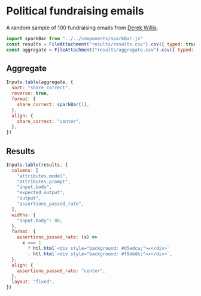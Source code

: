 # Political fundraising emails

A random sample of 100 fundraising emails from [Derek Willis](https://thescoop.org/archives/2025/01/27/llm-extraction-challenge-fundraising-emails/index.html).

```js
import sparkBar from "../../components/sparkBar.js"
const results = FileAttachment("results/results.csv").csv({ typed: true })
const aggregate = FileAttachment("results/aggregate.csv").csv({ typed: true })
```

## Aggregate

```js
Inputs.table(aggregate, {
  sort: "share_correct",
  reverse: true,
  format: {
    share_correct: sparkBar(1),
  },
  align: {
    share_correct: "center",
  },
})
```

## Results

```js
Inputs.table(results, {
  columns: [
    "attributes.model",
    "attributes.prompt",
    "input.body",
    "expected_output",
    "output",
    "assertions_passed_rate",
  ],
  widths: {
    "input.body": 80,
  },
  format: {
    assertions_passed_rate: (x) =>
      x === 1
        ? htl.html`<div style="background: #d5edca;">✔</div>`
        : htl.html`<div style="background: #f9dddb;">✗</div>`,
  },
  align: {
    assertions_passed_rate: "center",
  },
  layout: "fixed",
})
```
